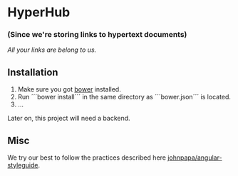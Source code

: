 # HyperHub
### (Since we're storing links to hypertext documents)
*All your links are belong to us.*

## Installation
1. Make sure you got [bower](www.bower.io) installed.
2. Run ´´´bower install´´´ in the same directory as ´´´bower.json´´´ is located.
3. ...

Later on, this project will need a backend.

## Misc
We try our best to follow the practices described here [johnpapa/angular-styleguide](https://github.com/johnpapa/angular-styleguide).
